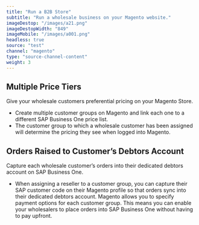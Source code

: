 ```yaml
---
title: "Run a B2B Store"
subtitle: "Run a wholesale business on your Magento website."
imageDestop: "/images/a21.png"
imageDestopWidth: "849"
imageMobile: "/images/a001.png"
headless: true
source: "test"
channel: "magento"
type: "source-channel-content"
weight: 3
---
```


## Multiple Price Tiers
Give your wholesale customers preferential pricing on your Magento Store.

- Create multiple customer groups on Magento and link each one to a different SAP Business One price list.
- The customer group to which a wholesale customer has been assigned will determine the pricing they see when logged into Magento. 

## Orders Raised to Customer’s Debtors Account
Capture each wholesale customer’s orders into their dedicated debtors account on SAP Business One.

- When assigning a reseller to a customer group, you can capture their SAP customer code on their Magento profile so that orders sync into their dedicated debtors account.
Magento allows you to specify payment options for each customer group. This means you can enable your wholesalers to place orders into SAP Business One without having to pay upfront. 
